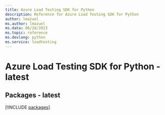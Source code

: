 ```yaml
---
title: Azure Load Testing SDK for Python
description: Reference for Azure Load Testing SDK for Python
author: lmazuel
ms.author: lmazuel
ms.data: 06/28/2023
ms.topic: reference
ms.devlang: python
ms.service: loadtesting
---
```

# Azure Load Testing SDK for Python - latest

## Packages - latest
[!INCLUDE [packages](load-testing-index.md)]